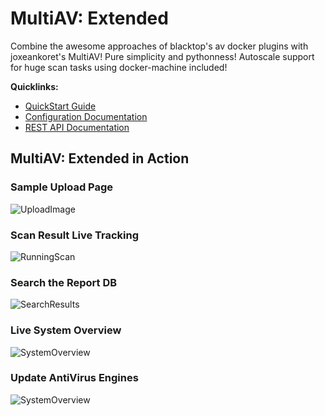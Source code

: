 MultiAV: Extended
=======================
Combine the awesome approaches of blacktop's av docker plugins with joxeankoret's MultiAV! Pure simplicity and pythonness! Autoscale support for huge scan tasks using docker-machine included!

**Quicklinks:**
- [QuickStart Guide](https://github.com/danieljampen/multiav/wiki/QuickStart-Guide)
- [Configuration Documentation](https://github.com/danieljampen/multiav/wiki/Configuration)
- [REST API Documentation](https://github.com/danieljampen/multiav/wiki/REST-API)

## MultiAV: Extended in Action
### Sample Upload Page

![UploadImage](https://raw.githubusercontent.com/danieljampen/multiav/master/docs/images/multiav-upload.png)

### Scan Result Live Tracking

![RunningScan](https://raw.githubusercontent.com/danieljampen/multiav/master/docs/images/multiav-scan-running.png)

### Search the Report DB

![SearchResults](https://raw.githubusercontent.com/danieljampen/multiav/master/docs/images/multiav-search.png)

### Live System Overview

![SystemOverview](https://github.com/danieljampen/multiav/blob/master/docs/images/multiav-autoscale-overview.png)

### Update AntiVirus Engines

![SystemOverview](https://github.com/danieljampen/multiav/blob/master/docs/images/multiav-update-in-progress.png)

